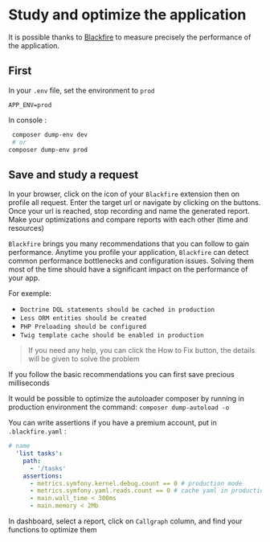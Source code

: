 # Study and optimize the application

It is possible thanks to [Blackfire](https://blackfire.io/) to measure
precisely the performance of the application.

## First

In your `.env` file, set the environment to `prod`

```.dotenv
APP_ENV=prod
```

In console :
```bash
 composer dump-env dev
 # or
composer dump-env prod
```

## Save and study a request

In your browser, click on the icon of your `Blackfire` extension then
on profile all request.
Enter the target url or navigate by clicking on the buttons. Once your
url is reached, stop recording and name the generated report. Make your
optimizations and compare reports with each other (time and resources)

`Blackfire` brings you many recommendations that you can follow to gain
performance.
Anytime you profile your application, `Blackfire` can detect common
performance bottlenecks and configuration issues. Solving them most of
the time should have a significant impact on the performance of your app.

For exemple:

-   `Doctrine DQL statements should be cached in production`
-   `Less ORM entities should be created`
-   `PHP Preloading should be configured`
-   `Twig template cache should be enabled in production`

> If you need any help, you can click the How to Fix button, the details will be
> given to solve the problem

If you follow the basic recommendations you can first save precious 
milliseconds

[//]: # (Tasks list optimized :)
[//]: # (![tasks list]&#40;assets/img/tasks_result.png&#41;)

It would be possible to optimize the autoloader composer by running in production environment the command: `composer dump-autoload -o`


You can write assertions if you have a premium account, put in `.blackfire.yaml` :
```yaml
# name 
  'list tasks':
    path:
      - '/tasks'
    assertions:
      - metrics.symfony.kernel.debug.count == 0 # production mode
      - metrics.symfony.yaml.reads.count == 0 # cache yaml in production
      - main.wall_time < 300ms
      - main.memory < 2Mb
```

In dashboard, select a report, click on `Callgraph` column, and find your functions to optimize them
